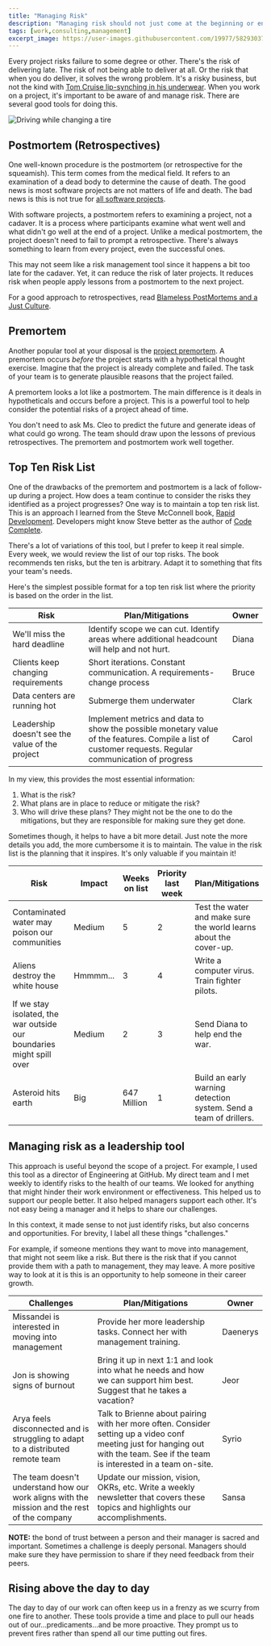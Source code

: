 ```yaml
---
title: "Managing Risk"
description: "Managing risk should not just come at the beginning or end of a project. It should be an ongoing part of any project. It can also be a tool for managing risks to team health, not just the project."
tags: [work,consulting,management]
excerpt_image: https://user-images.githubusercontent.com/19977/58293037-b9e74600-7d78-11e9-93b6-fe31580c8344.jpg
---
```


Every project risks failure to some degree or other. There's the risk of delivering late. The risk of not being able to deliver at all. Or the risk that when you do deliver, it solves the wrong problem. It's a risky business, but not the kind with [Tom Cruise lip-synching in his underwear](https://www.youtube.com/watch?v=UuQZfwWyTWY). When you work on a project, it's important to be aware of and manage risk. There are several good tools for doing this.

![Driving while changing a tire](https://user-images.githubusercontent.com/19977/58293037-b9e74600-7d78-11e9-93b6-fe31580c8344.jpg)

## Postmortem (Retrospectives)

One well-known procedure is the postmortem (or retrospective for the squeamish). This term comes from the medical field. It refers to an examination of a dead body to determine the cause of death. The good news is most software projects are not matters of life and death. The bad news is this is not true for [all software projects](https://royal.pingdom.com/10-historical-software-bugs-with-extreme-consequences/).

With software projects, a postmortem refers to examining a project, not a cadaver. It is a process where participants examine what went well and what didn't go well at the end of a project. Unlike a medical postmortem, the project doesn't need to fail to prompt a retrospective. There's always something to learn from every project, even the successful ones.

This may not seem like a risk management tool since it happens a bit too late for the cadaver. Yet, it can reduce the risk of later projects. It reduces risk when people apply lessons from a postmortem to the next project.

For a good approach to retrospectives, read [Blameless PostMortems and a Just Culture](https://codeascraft.com/2012/05/22/blameless-postmortems/).

## Premortem

Another popular tool at your disposal is the [project premortem](https://hbr.org/2007/09/performing-a-project-premortem). A premortem occurs _before_ the project starts with a hypothetical thought exercise. Imagine that the project is already complete and failed. The task of your team is to generate plausible reasons that the project failed.

A premortem looks a lot like a postmortem. The main difference is it deals in hypotheticals and occurs before a project. This is a powerful tool to help consider the potential risks of a project ahead of time.

You don't need to ask Ms. Cleo to predict the future and generate ideas of what could go wrong. The team should draw upon the lessons of previous retrospectives. The premortem and postmortem work well together.

## Top Ten Risk List

One of the drawbacks of the premortem and postmortem is a lack of follow-up during a project. How does a team continue to consider the risks they identified as a project progresses? One way is to maintain a top ten risk list. This is an approach I learned from the Steve McConnell book, [Rapid Development](https://amzn.to/2SBzHDx). Developers might know Steve better as the author of [Code Complete](https://amzn.to/2tbqDH8).

There's a lot of variations of this tool, but I prefer to keep it real simple. Every week, we would review the list of our top risks. The book recommends ten risks, but the ten is arbitrary. Adapt it to something that fits your team's needs.

Here's the simplest possible format for a top ten risk list where the priority is based on the order in the list.

Risk                         | Plan/Mitigations      | Owner
---------------------------- | --------------------- | --------------------------
We'll miss the hard deadline | Identify scope we can cut. Identify areas where additional headcount will help and not hurt. | Diana
Clients keep changing requirements | Short iterations. Constant communication. A requirements-change process | Bruce
Data centers are running hot | Submerge them underwater | Clark
Leadership doesn't see the value of the project | Implement metrics and data to show the possible monetary value of the features. Compile a list of customer requests. Regular communication of progress | Carol

In my view, this provides the most essential information:

1. What is the risk?
2. What plans are in place to reduce or mitigate the risk?
3. Who will drive these plans? They might not be the one to do the mitigations, but they are responsible for making sure they get done.

Sometimes though, it helps to have a bit more detail. Just note the more details you add, the more cumbersome it is to maintain. The value in the risk list is the planning that it inspires. It's only valuable if you maintain it!

Risk | Impact | Weeks on list | Priority last week | Plan/Mitigations | Owner
---- | ------ | ------------- | ------------------ | ---------------- | -----
Contaminated water may poison our communities | Medium | 5 | 2 | Test the water and make sure the world learns about the cover-up. | Erin
Aliens destroy the white house | Hmmmm... | 3 | 4 | Write a computer virus. Train fighter pilots. | Will Smith
If we stay isolated, the war outside our boundaries might spill over | Medium | 2 | 3 | Send Diana to help end the war. | Diana
Asteroid hits earth | Big | 647 Million | 1 | Build an early warning detection system. Send a team of drillers. | Bruce Willis

## Managing risk as a leadership tool

This approach is useful beyond the scope of a project. For example, I used this tool as a director of Engineering at GitHub. My direct team and I met weekly to identify risks to the health of our teams. We looked for anything that might hinder their work environment or effectiveness. This helped us to support our people better. It also helped managers support each other. It's not easy being a manager and it helps to share our challenges.

In this context, it made sense to not just identify risks, but also concerns and opportunities. For brevity, I label all these things "challenges."

For example, if someone mentions they want to move into management, that might not seem like a risk. But there is the risk that if you cannot provide them with a path to management, they may leave. A more positive way to look at it is this is an opportunity to help someone in their career growth.

Challenges | Plan/Mitigations | Owner
------------------ | ---------------- | ------
Missandei is interested in moving into management | Provide her more leadership tasks. Connect her with management training. | Daenerys
Jon is showing signs of burnout | Bring it up in next 1:1 and look into what he needs and how we can support him best. Suggest that he takes a vacation? | Jeor
Arya feels disconnected and is struggling to adapt to a distributed remote team | Talk to Brienne about pairing with her more often. Consider setting up a video conf meeting just for hanging out with the team. See if the team is interested in a team on-site.| Syrio
The team doesn't understand how our work aligns with the mission and the rest of the company | Update our mission, vision, OKRs, etc. Write a weekly newsletter that covers these topics and highlights our accomplishments. | Sansa

__NOTE:__ the bond of trust between a person and their manager is sacred and important. Sometimes a challenge is deeply personal. Managers should make sure they have permission to share if they need feedback from their peers.

## Rising above the day to day

The day to day of our work can often keep us in a frenzy as we scurry from one fire to another. These tools provide a time and place to pull our heads out of our...predicaments...and be more proactive. They prompt us to prevent fires rather than spend all our time putting out fires.
